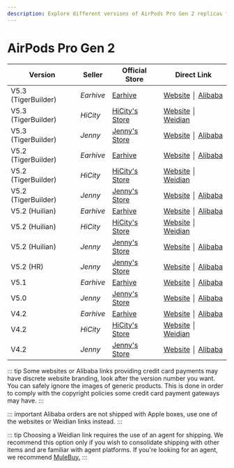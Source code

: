 ```yaml
---
description: Explore different versions of AirPods Pro Gen 2 replicas from various sellers. Find official stores and direct links to purchase AirPods Pro Gen 2 replicas.
---
```


# AirPods Pro Gen 2

| Version             | Seller    | Official Store                                                                                       | Direct Link                                 |
|---------------------|-----------|------------------------------------------------------------------------------------------------------|---------------------------------------------|
| V5.3 (TigerBuilder) | *Earhive* | [Earhive](https://earhive.com)                                                              | [Website](https://airreps.link/earhive) │ [Alibaba](https://airreps.link/earhiveab)     |
| V5.3 (TigerBuilder) | *HiCity*  | [HiCity's Store](https://hicitypods.com)                                                              | [Website](https://airreps.link/hcpro2v53tb) │ [Weidian](https://airreps.link/hicityw) |
| V5.3 (TigerBuilder) | *Jenny*   | [Jenny's Store](https://jenny.airreps.info)                                                          | [Website](https://airreps.link/jenny) │ [Alibaba](https://airreps.link/jennyab)       |
| V5.2 (TigerBuilder) | *Earhive* | [Earhive](https://earhive.com)                                                              | [Website](https://airreps.link/earhive) │ [Alibaba](https://airreps.link/earhiveab)     |
| V5.2 (TigerBuilder) | *HiCity*  | [HiCity's Store](https://hicitypods.com)                                                              | [Website](https://airreps.link/hcpro2v52tb) │ [Weidian](https://airreps.link/hicityw) |
| V5.2 (TigerBuilder) | *Jenny*   | [Jenny's Store](https://jenny.airreps.info)                                                          | [Website](https://airreps.link/jenny) │ [Alibaba](https://airreps.link/jennyab)       |
V5.2 (Huilian)      | *Earhive* | [Earhive](https://earhive.com)                                                              | [Website](https://airreps.link/earhive) │ [Alibaba](https://airreps.link/earhiveab)     |
| V5.2 (Huilian)      | *HiCity*  | [HiCity's Store](https://hicitypods.com)                                                              | [Website](https://airreps.link/hcprov52hl) │ [Weidian](https://airreps.link/hicityw)  |
| V5.2 (Huilian)      | *Jenny*   | [Jenny's Store](https://jenny.airreps.info)                                                          | [Website](https://airreps.link/jenny) │ [Alibaba](https://airreps.link/jennyab)       |
| V5.2 (HR)           | *Jenny*   | [Jenny's Store](https://jenny.airreps.info)                                                          | [Website](https://airreps.link/jenny) │ [Alibaba](https://airreps.link/jennyab)       |
| V5.1                | *Earhive* | [Earhive](https://earhive.com)                                                              | [Website](https://airreps.link/earhive) │ [Alibaba](https://airreps.link/earhiveab)     |
| V5.0                | *Jenny*   | [Jenny's Store](https://jenny.airreps.info)                                                          | [Website](https://airreps.link/jenny) │ [Alibaba](https://airreps.link/jennyab)       |
| V4.2                | *Earhive*  | [Earhive](https://earhive.com)                                                              |  [Website](https://airreps.link/earhive) │ [Alibaba](https://airreps.link/earhiveab)      |
 V4.2                | *HiCity*  | [HiCity's Store](https://hicitypods.com)                                                              | [Website](https://airreps.link/hcpv42) │ [Weidian](https://airreps.link/hicityw)      |
  V4.2                | *Jenny*  | [Jenny's Store](https://jenny.airreps.info)                                                              | [Website](https://airreps.link/jenny) │ [Alibaba](https://airreps.link/jennyab)      |

::: tip
Some websites or Alibaba links providing credit card payments may have discrete website branding, look after the version number you want. You can safely ignore the images of generic products. This is done in order to comply with the copyright policies some credit card payment gateways may have. 
:::

::: important
Alibaba orders are not shipped with Apple boxes, use one of the websites or Weidian links instead.
:::

::: tip
Choosing a Weidian link requires the use of an agent for shipping. We recommend this option only if you wish to consolidate shipping with other items and are familiar with agent platforms. If you're looking for an agent, we recommend [MuleBuy.](https://airreps.link/mulebuy)
:::